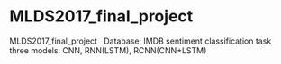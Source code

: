 # MLDS2017_final_project
MLDS2017_final_project   
Database: IMDB sentiment classification task   
three models: CNN, RNN(LSTM), RCNN(CNN+LSTM)   
